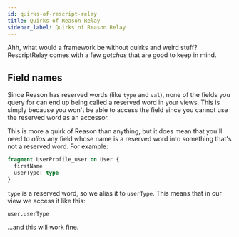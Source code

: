```yaml
---
id: quirks-of-rescript-relay
title: Quirks of Reason Relay
sidebar_label: Quirks of Reason Relay
---
```


Ahh, what would a framework be without quirks and weird stuff? RescriptRelay comes with a few _gotchas_ that are good to keep in mind.

## Field names

Since Reason has reserved words (like `type` and `val`), none of the fields you query for can end up being called a reserved word in your views. This is simply because you won't be able to access the field since you cannot use the reserved word as an accessor.

This is more a quirk of Reason than anything, but it does mean that you'll need to _alias_ any field whose name is a reserved word into something that's not a reserved word. For example:

```graphql
fragment UserProfile_user on User {
  firstName
  userType: type
}
```

`type` is a reserved word, so we alias it to `userType`. This means that in our view we access it like this:

```reason
user.userType
```

...and this will work fine.
